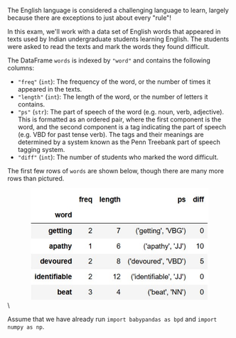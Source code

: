 The English language is considered a challenging language to learn, largely because there are exceptions to just about every "rule"!

In this exam, we'll work with a data set of English words that appeared in texts used by Indian undergraduate students learning English. The students were asked to read the texts and mark the words they found difficult.

The DataFrame `words` is indexed by `"word"` and contains the following columns:

- `"freq"` (`int`): The frequency of the word, or the number of times it appeared in the texts.
- `"length"` (`int`): The length of the word, or the number of letters it contains.
- `"ps"` (`str`): The part of speech of the word (e.g. noun, verb, adjective). This is formatted as an ordered pair, where the first component is the word, and the second component is a tag indicating the part of speech (e.g. VBD for past tense verb). The tags and their meanings are determined by a system known as the Penn Treebank part of speech tagging system.
- `"diff"` (`int`): The number of students who marked the word difficult.

The first few rows of `words` are shown below, though there are many more rows than pictured.

<center><img src="https://raw.githubusercontent.com/dsc-courses/practice.dsc10.com/refs/heads/master/assets/images/fa25-midterm/preview.jpg" width=400></center> \


Assume that we have already run `import babypandas as bpd` and `import numpy as np`.
